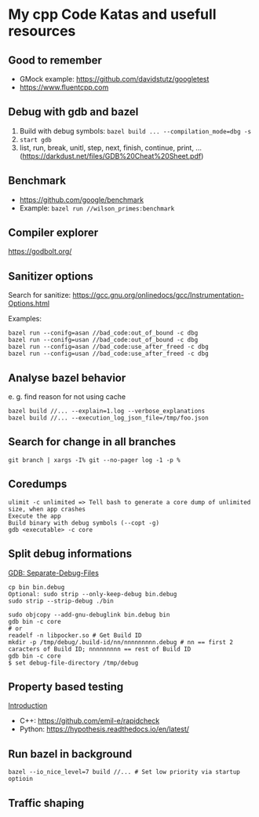 # My cpp Code Katas and usefull resources

## Good to remember
* GMock example: https://github.com/davidstutz/googletest
* https://www.fluentcpp.com

## Debug with gdb and bazel
1. Build with debug symbols: `bazel build ... --compilation_mode=dbg -s`
2. `start gdb`
3. list, run, break, unitl, step, next, finish, continue, print, ... (https://darkdust.net/files/GDB%20Cheat%20Sheet.pdf)

## Benchmark
* https://github.com/google/benchmark
* Example: `bazel run //wilson_primes:benchmark`

## Compiler explorer
https://godbolt.org/

## Sanitizer options
Search for sanitize: 
https://gcc.gnu.org/onlinedocs/gcc/Instrumentation-Options.html

Examples:
```shell
bazel run --conifg=asan //bad_code:out_of_bound -c dbg
bazel run --conifg=usan //bad_code:out_of_bound -c dbg
bazel run --config=asan //bad_code:use_after_freed -c dbg
bazel run --config=usan //bad_code:use_after_freed -c dbg
```

## Analyse bazel behavior

e. g. find reason for not using cache
```shell
bazel build //... --explain=1.log --verbose_explanations
bazel build //... --execution_log_json_file=/tmp/foo.json
```

## Search for change in all branches

```shell
git branch | xargs -I% git --no-pager log -1 -p %
```

## Coredumps 

```shell
ulimit -c unlimited => Tell bash to generate a core dump of unlimited size, when app crashes
Execute the app
Build binary with debug symbols (--copt -g)
gdb <executable> -c core
```

## Split debug informations

[GDB: Separate-Debug-Files](https://sourceware.org/gdb/onlinedocs/gdb/Separate-Debug-Files.html#Separate-Debug-Files)

```shell
cp bin bin.debug
Optional: sudo strip --only-keep-debug bin.debug
sudo strip --strip-debug ./bin

sudo objcopy --add-gnu-debuglink bin.debug bin
gdb bin -c core
# or
readelf -n libpocker.so # Get Build ID
mkdir -p /tmp/debug/.build-id/nn/nnnnnnnnn.debug # nn == first 2 caracters of Build ID; nnnnnnnnn == rest of Build ID
gdb bin -c core
$ set debug-file-directory /tmp/debug

```

## Property based testing
 
[Introduction](https://medium.com/criteo-labs/introduction-to-property-based-testing-f5236229d237)

* C++: https://github.com/emil-e/rapidcheck
* Python: https://hypothesis.readthedocs.io/en/latest/

## Run bazel in background 
```shell
bazel --io_nice_level=7 build //... # Set low priority via startup optioin
```

## Traffic shaping
